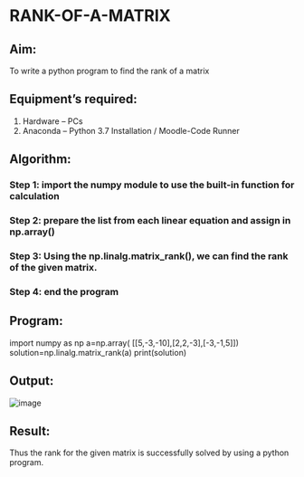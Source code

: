 # RANK-OF-A-MATRIX
## Aim:
To write a python program to find the rank of a matrix
## Equipment’s required:
1. 	Hardware – PCs
2. 	Anaconda – Python 3.7 Installation / Moodle-Code Runner
## Algorithm:
### Step 1: import the numpy module to use the built-in function for calculation
### Step 2:  prepare the list from each linear equation and assign in np.array()
### Step 3: Using the np.linalg.matrix_rank(), we can find the rank of the given matrix.
### Step 4: end the program
## Program:
import numpy as np
 a=np.array( [[5,-3,-10],[2,2,-3],[-3,-1,5]])
 solution=np.linalg.matrix_rank(a)
 print(solution)
## Output:
![image](https://github.com/user-attachments/assets/9580cc9e-f807-462a-82c3-e8847e0d1099)

## Result:
Thus the rank for the given matrix is successfully solved by  using a python program.

